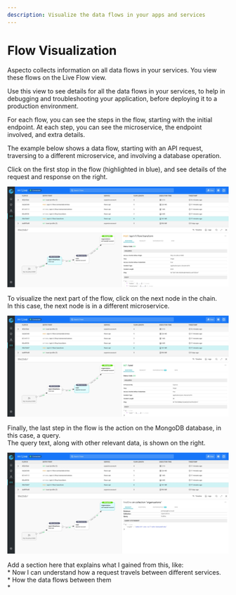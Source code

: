 ```yaml
---
description: Visualize the data flows in your apps and services
---
```


# Flow Visualization

Aspecto collects information on all data flows in your services. You view these flows on the Live Flow view.

Use this view to see details for all the data flows in your services, to help in debugging and troubleshooting your application, before deploying it to a production environment. 

For each flow,  you can see the steps in the flow, starting with the initial endpoint. At each step, you can see the microservice, the endpoint involved, and extra details.

The example below shows a data flow, starting with an API request, traversing to a different microservice, and involving a database operation.

 Click on the first stop in the flow \(highlighted in blue\), and see details of the request and response on the right.

![](../../.gitbook/assets/flow-example-3.jpeg)

To visualize the next part of the flow, click on the next node in the chain.  
In this case, the next node is in a different microservice.

![](../../.gitbook/assets/flow-example-1.jpeg)

Finally, the last step in the flow is the action on the MongoDB database, in this case, a query.   
The query text, along with other relevant data, is shown on the right.

![](../../.gitbook/assets/flow-example-2.jpeg)



Add a section here that explains what I gained from this, like:  
\* Now I can understand how a request travels between different services.  
\*  How the data flows between them  
\*  

